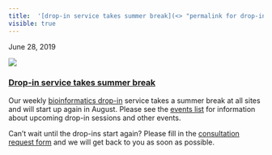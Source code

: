 ```yaml
---
title:  '[drop-in service takes summer break](<> "permalink for drop-in service takes summer break")'
visible: true
---
```

    

June 28, 2019

[![](/assets/img/logos/icon-share-twitter.png)](<https://twitter.com/share?url=https://nbis.se/news/2019/06/28/dropin-summer-break/> "Tweet it!")

###  [Drop-in service takes summer break](<> "Permalink for Drop-in service takes summer break")

Our weekly [bioinformatics drop-in](</support/dropin.html>) service takes a summer break at all sites and will start up again in August. Please see the [events list](</events>) for information about upcoming drop-in sessions and other events.

Can’t wait until the drop-ins start again? Please fill in the [consultation request form](</support/supportform/index.php?form=consultation>) and we will get back to you as soon as possible.
